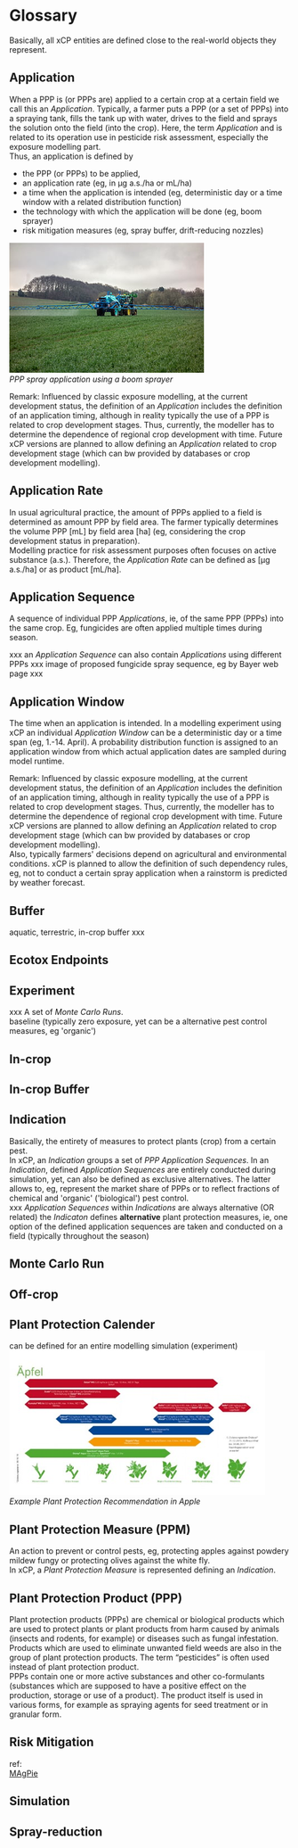 # Glossary
Basically, all xCP entities are defined close to the real-world objects they represent. 


## Application
When a PPP is (or PPPs are) applied to a certain crop at a certain field we call this an *Application*. Typically, a farmer puts a PPP (or a set of PPPs) into a spraying tank, fills the tank up with water, drives to the field and sprays the solution onto the field (into the crop). Here, the term *Application* and is related to its operation use in pesticide risk assessment, especially the exposure modelling part.  
 Thus, an application is defined by  
 - the PPP (or PPPs) to be applied,  
 - an application rate (eg, in µg a.s./ha or mL/ha)  
 - a time when the application is intended (eg, deterministic day or a time window with a related distribution function)  
 - the technology with which the application will be done (eg, boom sprayer)  
 - risk mitigation measures (eg, spray buffer, drift-reducing nozzles)  
  

![Application](../img/sprayApplication.jpg "PPP Spray Application using a boom sprayer")  
*PPP spray application using a boom sprayer*  

Remark: Influenced by classic exposure modelling, at the current development status, the definition of an *Application* includes the definition of an application timing, although in reality typically the use of a PPP is related to crop development stages. Thus, currently, the modeller has to determine the dependence of regional crop development with time. Future xCP versions are planned to allow defining an *Application* related to crop development stage (which can bw provided by databases or crop development modelling). 


## Application Rate
In usual agricultural practice, the amount of PPPs applied to a field is determined as amount PPP by field area. 
The farmer typically determines the volume PPP [mL] by field area [ha] (eg, considering the crop development status in preparation).   
Modelling practice for risk assessment purposes often focuses on active substance (a.s.). Therefore, the *Application Rate* can be defined as [µg a.s./ha] or as product [mL/ha].

## Application Sequence
A sequence of individual PPP *Applications*, ie, of the same PPP (PPPs) into the same crop. Eg, fungicides are often applied multiple times during season.  

xxx an *Application Sequence* can also contain *Applications* using different PPPs
xxx image of proposed fungicide spray sequence, eg by Bayer web page xxx

## Application Window
 The time when an application is intended. In a modelling experiment using xCP an individual *Application Window* can be a deterministic day or a time span (eg, 1.-14. April). A probability distribution function is assigned to an application window from which actual application dates are sampled during model runtime. 

Remark: Influenced by classic exposure modelling, at the current development status, the definition of an *Application* includes the definition of an application timing, although in reality typically the use of a PPP is related to crop development stages. Thus, currently, the modeller has to determine the dependence of regional crop development with time. Future xCP versions are planned to allow defining an *Application* related to crop development stage (which can bw provided by databases or crop development modelling).  
Also, typically farmers' decisions depend on agricultural and environmental conditions. xCP is planned to allow the definition of such dependency rules, eg, not to conduct a certain spray application when a rainstorm is predicted by weather forecast.  

## Buffer
aquatic, terrestric, in-crop buffer xxx

## Ecotox Endpoints

## Experiment
xxx 
A set of *Monte Carlo Runs*.  
baseline (typically zero exposure, yet can be a alternative pest control measures, eg 'organic')

## In-crop

## In-crop Buffer

## Indication
Basically, the entirety of measures to protect plants (crop) from a certain pest.  
In xCP, an *Indication* groups a set of *PPP Application Sequences*. In an *Indication*, defined *Application Sequences* are entirely conducted during simulation, yet, can also be defined as exclusive alternatives. The latter allows to, eg, represent the market share of PPPs or to reflect fractions of chemical and 'organic' ('biological') pest control.      
xxx *Application Sequences* within *Indications* are always alternative (OR related)
the *Indicaton* defines **alternative** plant protection measures, ie, one option of the defined application sequences are taken and conducted on a field (typically throughout the season)



## Monte Carlo Run


## Off-crop



## Plant Protection Calender
  
can be defined for an entire modelling simulation (experiment)  
![Example Plant Protection Calender](../img/Example%20plant%20protection%20recommendation%20in%20apples.jpg "Example Plant Protection Recommendation in Apple")  
*Example Plant Protection Recommendation in Apple*


## Plant Protection Measure (PPM)
An action to prevent or control pests, eg, protecting apples against powdery mildew fungy or protecting olives against the white fly.  
In xCP, a *Plant Protection Measure* is represented defining an *Indication*.  

## Plant Protection Product (PPP)
Plant protection products (PPPs) are chemical or biological products which are used to protect plants or plant products from harm caused by animals (insects and rodents, for example) or diseases such as fungal infestation. Products which are used to eliminate unwanted field weeds are also in the group of plant protection products. The term “pesticides” is often used instead of plant protection product.  
PPPs contain one or more active substances and other co-formulants (substances which are supposed to have a positive effect on the production, storage or use of a product). The product itself is used in various forms, for example as spraying agents for seed treatment or in granular form.  

## Risk Mitigation


ref:  
[MAgPie](https://www.openagrar.de/receive/openagrar_mods_00027102)


## Simulation


## Spray-reduction